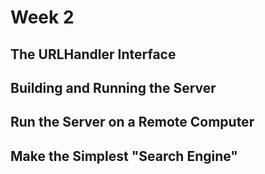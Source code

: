 # Week 2

## The URLHandler Interface
## Building and Running the Server
## Run the Server on a Remote Computer 
## Make the Simplest "Search Engine"
